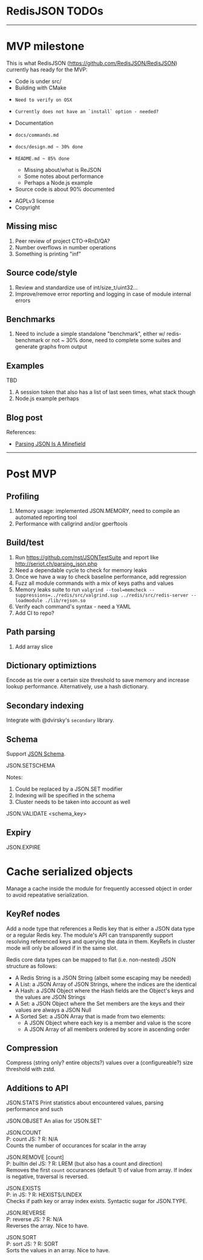 # RedisJSON TODOs

---

# MVP milestone

This is what RedisJSON (https://github.com/RedisJSON/RedisJSON) currently has ready for the MVP:

*  Code is under src/
*  Building with CMake
  -     Need to verify on OSX
  -     Currently does not have an `install` option - needed?
*  Documentation
  -     docs/commands.md
  -     docs/design.md ~ 30% done
  -     README.md ~ 85% done
    -   Missing about/what is ReJSON
    -   Some notes about performance
    -   Perhaps a Node.js example
  - Source code is about 90% documented
*  AGPLv3 license
*  Copyright

## Missing misc

1.  Peer review of project CTO->RnD/QA?
1.  Number overflows in number operations
1.  Something is printing "inf"

## Source code/style

1.  Review and standardize use of int/size_t/uint32...
1.  Improve/remove error reporting and logging in case of module internal errors

## Benchmarks

1.  Need to include a simple standalone "benchmark", either w/ redis-benchmark or not ~ 30% done, need to complete some suites and generate graphs from output

## Examples

TBD

1. A session token that also has a list of last seen times, what stack though
1. Node.js example perhaps

## Blog post

References:

*   [Parsing JSON Is A Minefield](http://seriot.ch/parsing_json.php)

---

# Post MVP

## Profiling

1.  Memory usage: implemented JSON.MEMORY, need to compile an automated reporting tool
1.  Performance with callgrind and/or gperftools

## Build/test

1.  Run https://github.com/nst/JSONTestSuite and report like http://seriot.ch/parsing_json.php
1.  Need a dependable cycle to check for memory leaks
1.  Once we have a way to check baseline performance, add regression
1.  Fuzz all module commands with a mix of keys paths and values
1.  Memory leaks suite to run
    `valgrind --tool=memcheck --suppressions=../redis/src/valgrind.sup ../redis/src/redis-server --loadmodule ./lib/rejson.so`
1.  Verify each command's syntax - need a YAML
1.  Add CI to repo?

## Path parsing

1.  Add array slice

## Dictionary optimiztions

Encode as trie over a certain size threshold to save memory and increase lookup performance. Alternatively, use a hash dictionary.

## Secondary indexing

Integrate with @dvirsky's `secondary` library.

## Schema

Support [JSON Schema](http://json-schema.org/).

JSON.SETSCHEMA <key> <json>  

Notes:
1. Could be replaced by a JSON.SET modifier
2. Indexing will be specified in the schema
3. Cluster needs to be taken into account as well

JSON.VALIDATE <schema_key> <json>  

## Expiry

JSON.EXPIRE <key> <path> <ttl>  

# Cache serialized objects

Manage a cache inside the module for frequently accessed object in order to avoid repeatative
serialization.

## KeyRef nodes

Add a node type that references a Redis key that is either a JSON data type or a regular Redis key.
The module's API can transparently support resolving referenced keys and querying the data in them.
KeyRefs in cluster mode will only be allowed if in the same slot.

Redis core data types can be mapped to flat (i.e. non-nested) JSON structure as follows:
* A Redis String is a JSON String (albeit some escaping may be needed)
* A List: a JSON Array of JSON Strings, where the indices are the identical
* A Hash: a JSON Object where the Hash fields are the Object's keys and the values are JSON Strings
* A Set: a JSON Object where the Set members are the keys and their values are always a JSON Null
* A Sorted Set: a JSON Array that is made from two elements:
  * A JSON Object where each key is a member and value is the score
  * A JSON Array of all members ordered by score in ascending order

## Compression

Compress (string only? entire objects?) values over a (configureable?) size threshold with zstd.

## Additions to API

JSON.STATS
Print statistics about encountered values, parsing performance and such

JSON.OBJSET <key> <path> <value>
An alias for 'JSON.SET'

JSON.COUNT <key> <path> <json-scalar>  
P: count JS: ? R: N/A  
Counts the number of occurances for scalar in the array

JSON.REMOVE <key> <path> <json-scalar> [count]  
P: builtin del JS: ? R: LREM (but also has a count and direction)  
Removes the first `count` occurances (default 1) of value from array. If index is negative,
traversal is reversed.

JSON.EXISTS <key> <path>  
P: in JS: ? R: HEXISTS/LINDEX  
Checks if path key or array index exists. Syntactic sugar for JSON.TYPE.

JSON.REVERSE <key> <path>  
P: reverse JS: ? R: N/A  
Reverses the array. Nice to have.

JSON.SORT <key> <path>  
P: sort JS: ? R: SORT  
Sorts the values in an array. Nice to have.

